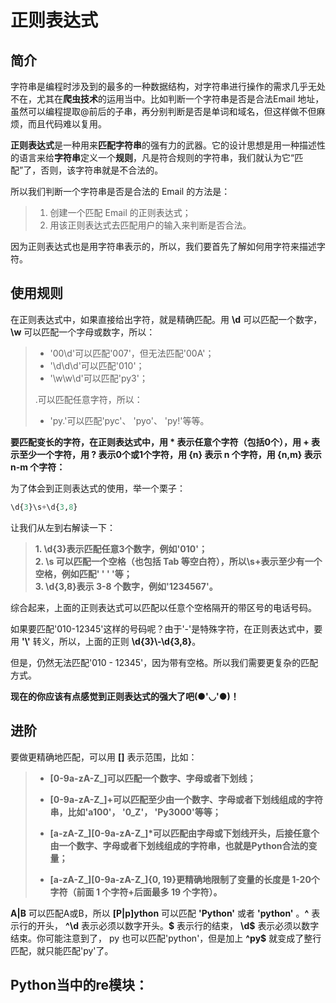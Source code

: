 ﻿# 正则表达式
## 简介
字符串是编程时涉及到的最多的一种数据结构，对字符串进行操作的需求几乎无处不在，尤其在**爬虫技术**的运用当中。比如判断一个字符串是否是合法Email 地址，虽然可以编程提取@前后的子串，再分别判断是否是单词和域名，但这样做不但麻烦，而且代码难以复用。

**正则表达式**是一种用来**匹配字符串**的强有力的武器。它的设计思想是用一种描述性的语言来给**字符串**定义一个**规则**，凡是符合规则的字符串，我们就认为它“匹配”了，否则，该字符串就是不合法的。

所以我们判断一个字符串是否是合法的 Email 的方法是：
  
>1. 创建一个匹配 Email 的正则表达式；  
>2. 用该正则表达式去匹配用户的输入来判断是否合法。  

因为正则表达式也是用字符串表示的，所以，我们要首先了解如何用字符来描述字符。

## 使用规则
在正则表达式中，如果直接给出字符，就是精确匹配。用 **\d** 可以匹配一个数字， **\w** 可以匹配一个字母或数字，所以：

> - '00\d'可以匹配'007'，但无法匹配'00A'；  
> - '\d\d\d'可以匹配'010'；  
> - '\w\w\d'可以匹配'py3'；
> 
> .可以匹配任意字符，所以：
> 
> - 'py.'可以匹配'pyc'、 'pyo'、 'py!'等等。

**要匹配变长的字符，在正则表达式中，用 **\*** 表示任意个字符（包括0个），用 **+** 表示至少一个字符，用 **?** 表示0个或1个字符，用 **{n}** 表示 n 个字符，用 **{n,m}** 表示 n-m 个字符：**

为了体会到正则表达式的使用，举一个栗子：
```python
\d{3}\s+\d{3,8}
```
让我们从左到右解读一下：

> **1. \d{3}表示匹配任意3个数字，例如'010'；**  
> **2. \s 可以匹配一个空格（也包括 Tab 等空白符），所以\s+表示至少有一个空格，例如匹配' '   ' '等；**   
> **3. \d{3,8}表示 3-8 个数字，例如'1234567'。**

综合起来，上面的正则表达式可以匹配以任意个空格隔开的带区号的电话号码。

如果要匹配'010-12345'这样的号码呢？由于'-'是特殊字符，在正则表达式中，要用 **'\\'** 转义，所以，上面的正则 **\d{3}\\-\d{3,8}**。  

但是，仍然无法匹配'010 - 12345'，因为带有空格。所以我们需要更复杂的匹配方式。

**现在的你应该有点感觉到正则表达式的强大了吧(●'◡'●)！**

## 进阶

要做更精确地匹配，可以用 **[]** 表示范围，比如：

> - **[0-9a-zA-Z\_]可以匹配一个数字、字母或者下划线；** 
>  
> - **[0-9a-zA-Z\_]+可以匹配至少由一个数字、字母或者下划线组成的字符串，比如'a100'， '0_Z'， 'Py3000'等等；**
> 
> - **[a-zA-Z\_][0-9a-zA-Z\_]\*可以匹配由字母或下划线开头，后接任意个由一个数字、字母或者下划线组成的字符串，也就是Python合法的变量；**
> - **[a-zA-Z\_][0-9a-zA-Z\_]{0, 19}更精确地限制了变量的长度是 1-20个字符（前面 1 个字符+后面最多 19 个字符）。**

**A|B** 可以匹配A或B，所以 **[P|p]ython** 可以匹配 **'Python'** 或者 **'python'** 。**^** 表示行的开头， **^\d** 表示必须以数字开头。**\$** 表示行的结束， **\d\$** 表示必须以数字结束。你可能注意到了， py 也可以匹配'python'，但是加上  **^py$** 就变成了整行匹配，就只能匹配'py'了。

## Python当中的re模块：
